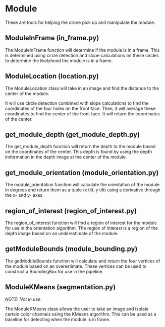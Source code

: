 # Module

These are tools for helping the drone pick up and manipulate the module.

## ModuleInFrame  (in_frame.py)

The ModuleInFrame function will determine if the module is in a frame.
This is determined using circle detection and slope calculations on these circles
to determine the likelyhood the module is in a frame.

## ModuleLocation  (location.py)

The ModuleLocation class will take in an image and find the distance to the center of the module.

It will use circle detection combined with slope calculations to find the coordinates of the four holes on the front face.
Then, it will average these coordinates to find the center of the front face.
It will return the coordinates of the center.

## get_module_depth  (get_module_depth.py)

The get_module_depth function will return the depth to the module based on the coordinates of the center.
This depth is found by using the depth imformation in the depth image at the center of the module.

## get_module_orientation  (module_orientation.py)

The module_orientation function will calculate the orientation of the module in degrees
and return them as a tuple (x tilt, y tilt) using a derivative through the x- and y- axes.

## region_of_interest  (region_of_interest.py)

The region_of_interest function will find a region of interest for the module for use in the orientation algorithm.
The region of interest is a region of the depth image based on an underestimate of the module.

## getModuleBounds  (module_bounding.py)

The getModuleBounds function will calculate and return the four vertices of the module based on an overestimate.
These vertices can be used to construct a BoundingBox for use in the pipeline.

## ModuleKMeans  (segmentation.py)

*NOTE: Not in use*.

The ModuleKMeans class allows the user to take an image and isolate certain color channels
using the KMeans algorithm. This can be used as a baseline for detecting when the module is
in frame.
